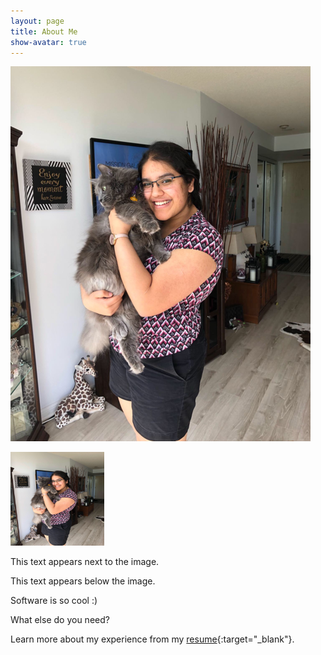 ```yaml
---
layout: page
title: About Me
show-avatar: true
---
```


![Parinita and Tigger](/img/tiggy_mau.png "Parinita and Tigger!")

<div class="clearfix">
  <img src="/img/tiggy_mau.png" alt="Parinita and Tigger!" width ="150" height="150" class="float-left">
  <p>This text appears next to the image.</p>
</div>
<p>This text appears below the image.</p>
Software is so cool :)

What else do you need?

Learn more about my experience from my [resume](/img/Parinita_Edke.pdf){:target="_blank"}.
